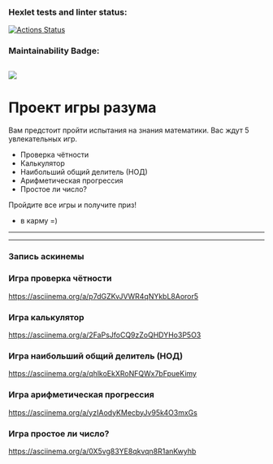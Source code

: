 ### Hexlet tests and linter status:
[![Actions Status](https://github.com/Roman-AFCode/python-project-49/workflows/hexlet-check/badge.svg)](https://github.com/Roman-AFCode/python-project-49/actions)

### Maintainability Badge:
<a href="https://codeclimate.com/github/Roman-AFCode/python-project-49/maintainability"><img
src="https://api.codeclimate.com/v1/badges/05d8e8d17fd939dcb151/maintainability"
/></a>
---
# Проект игры разума
Вам предстоит пройти испытания на знания математики.
Вас ждут 5 увлекательных игр.
- Проверка чётности
- Калькулятор
- Наибольший общий делитель (НОД)
- Арифметическая прогрессия
- Простое ли число?

Пройдите все игры и получите приз!
+ в карму =)
---

---
### Запись аскинемы
### Игра проверка чётности
https://asciinema.org/a/p7dGZKvJVWR4qNYkbL8Aoror5
### Игра калькулятор
https://asciinema.org/a/2FaPsJfoCQ9zZoQHDYHo3P5O3
### Игра наибольший общий делитель (НОД)
https://asciinema.org/a/qhlkoEkXRoNFQWx7bFpueKimy
### Игра арифметическая прогрессия
https://asciinema.org/a/yzIAodyKMecbyJv95k4O3mxGs
### Игра простое ли число?
https://asciinema.org/a/0X5vg83YE8qkvqn8R1anKwyhb
